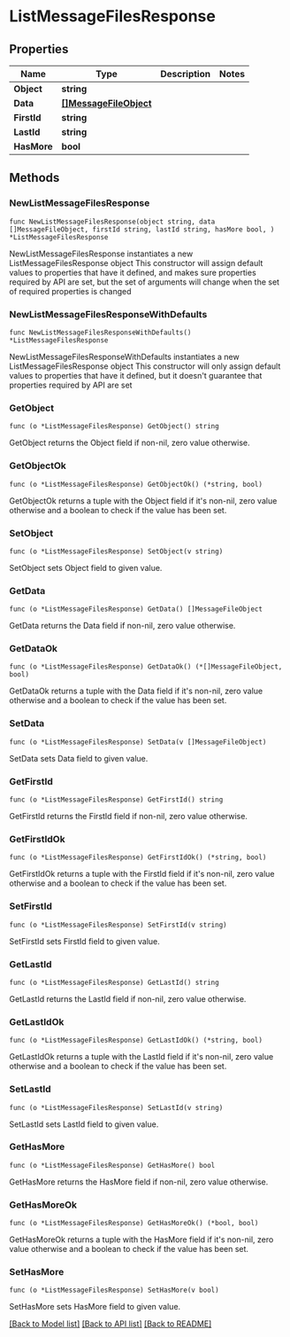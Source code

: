 # ListMessageFilesResponse

## Properties

Name | Type | Description | Notes
------------ | ------------- | ------------- | -------------
**Object** | **string** |  | 
**Data** | [**[]MessageFileObject**](MessageFileObject.md) |  | 
**FirstId** | **string** |  | 
**LastId** | **string** |  | 
**HasMore** | **bool** |  | 

## Methods

### NewListMessageFilesResponse

`func NewListMessageFilesResponse(object string, data []MessageFileObject, firstId string, lastId string, hasMore bool, ) *ListMessageFilesResponse`

NewListMessageFilesResponse instantiates a new ListMessageFilesResponse object
This constructor will assign default values to properties that have it defined,
and makes sure properties required by API are set, but the set of arguments
will change when the set of required properties is changed

### NewListMessageFilesResponseWithDefaults

`func NewListMessageFilesResponseWithDefaults() *ListMessageFilesResponse`

NewListMessageFilesResponseWithDefaults instantiates a new ListMessageFilesResponse object
This constructor will only assign default values to properties that have it defined,
but it doesn't guarantee that properties required by API are set

### GetObject

`func (o *ListMessageFilesResponse) GetObject() string`

GetObject returns the Object field if non-nil, zero value otherwise.

### GetObjectOk

`func (o *ListMessageFilesResponse) GetObjectOk() (*string, bool)`

GetObjectOk returns a tuple with the Object field if it's non-nil, zero value otherwise
and a boolean to check if the value has been set.

### SetObject

`func (o *ListMessageFilesResponse) SetObject(v string)`

SetObject sets Object field to given value.


### GetData

`func (o *ListMessageFilesResponse) GetData() []MessageFileObject`

GetData returns the Data field if non-nil, zero value otherwise.

### GetDataOk

`func (o *ListMessageFilesResponse) GetDataOk() (*[]MessageFileObject, bool)`

GetDataOk returns a tuple with the Data field if it's non-nil, zero value otherwise
and a boolean to check if the value has been set.

### SetData

`func (o *ListMessageFilesResponse) SetData(v []MessageFileObject)`

SetData sets Data field to given value.


### GetFirstId

`func (o *ListMessageFilesResponse) GetFirstId() string`

GetFirstId returns the FirstId field if non-nil, zero value otherwise.

### GetFirstIdOk

`func (o *ListMessageFilesResponse) GetFirstIdOk() (*string, bool)`

GetFirstIdOk returns a tuple with the FirstId field if it's non-nil, zero value otherwise
and a boolean to check if the value has been set.

### SetFirstId

`func (o *ListMessageFilesResponse) SetFirstId(v string)`

SetFirstId sets FirstId field to given value.


### GetLastId

`func (o *ListMessageFilesResponse) GetLastId() string`

GetLastId returns the LastId field if non-nil, zero value otherwise.

### GetLastIdOk

`func (o *ListMessageFilesResponse) GetLastIdOk() (*string, bool)`

GetLastIdOk returns a tuple with the LastId field if it's non-nil, zero value otherwise
and a boolean to check if the value has been set.

### SetLastId

`func (o *ListMessageFilesResponse) SetLastId(v string)`

SetLastId sets LastId field to given value.


### GetHasMore

`func (o *ListMessageFilesResponse) GetHasMore() bool`

GetHasMore returns the HasMore field if non-nil, zero value otherwise.

### GetHasMoreOk

`func (o *ListMessageFilesResponse) GetHasMoreOk() (*bool, bool)`

GetHasMoreOk returns a tuple with the HasMore field if it's non-nil, zero value otherwise
and a boolean to check if the value has been set.

### SetHasMore

`func (o *ListMessageFilesResponse) SetHasMore(v bool)`

SetHasMore sets HasMore field to given value.



[[Back to Model list]](../README.md#documentation-for-models) [[Back to API list]](../README.md#documentation-for-api-endpoints) [[Back to README]](../README.md)


